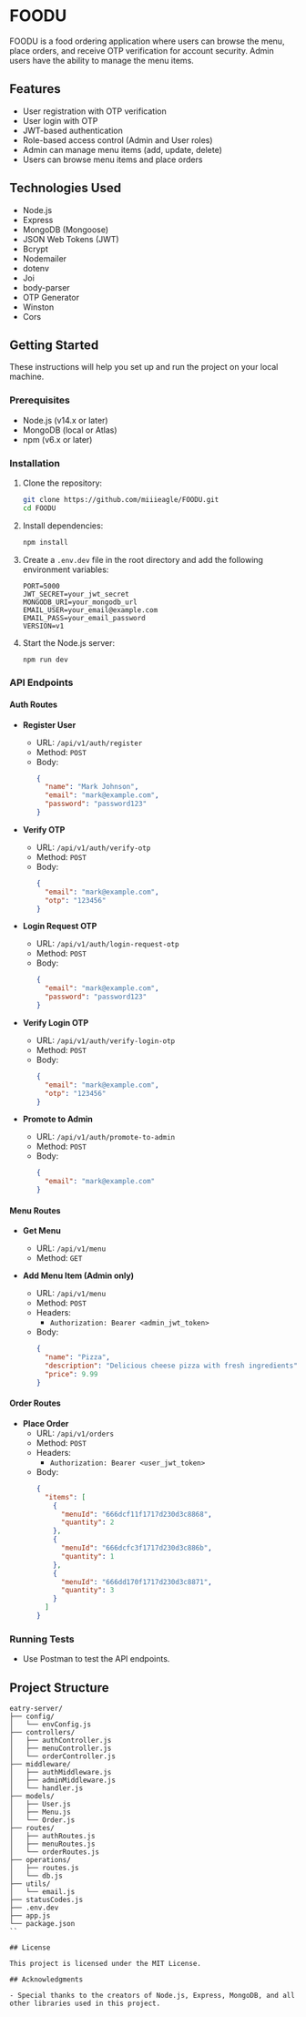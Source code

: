 # FOODU

FOODU is a food ordering application where users can browse the menu, place orders, and receive OTP verification for account security. Admin users have the ability to manage the menu items.

## Features

- User registration with OTP verification
- User login with OTP
- JWT-based authentication
- Role-based access control (Admin and User roles)
- Admin can manage menu items (add, update, delete)
- Users can browse menu items and place orders

## Technologies Used

- Node.js
- Express
- MongoDB (Mongoose)
- JSON Web Tokens (JWT)
- Bcrypt
- Nodemailer
- dotenv
- Joi
- body-parser
- OTP Generator
- Winston
- Cors

## Getting Started

These instructions will help you set up and run the project on your local machine.

### Prerequisites

- Node.js (v14.x or later)
- MongoDB (local or Atlas)
- npm (v6.x or later)

### Installation

1. Clone the repository:

    ```sh
    git clone https://github.com/miiieagle/FOODU.git
    cd FOODU
    ```

2. Install dependencies:

    ```sh
    npm install
    ```

3. Create a `.env.dev` file in the root directory and add the following environment variables:

    ```env
    PORT=5000
    JWT_SECRET=your_jwt_secret
    MONGODB_URI=your_mongodb_url
    EMAIL_USER=your_email@example.com
    EMAIL_PASS=your_email_password
    VERSION=v1
    ```

4. Start the Node.js server:

    ```sh
    npm run dev
    ```

### API Endpoints

#### Auth Routes

- **Register User**
    - URL: `/api/v1/auth/register`
    - Method: `POST`
    - Body:
      ```json
      {
        "name": "Mark Johnson",
        "email": "mark@example.com",
        "password": "password123"
      }
      ```

- **Verify OTP**
    - URL: `/api/v1/auth/verify-otp`
    - Method: `POST`
    - Body:
      ```json
      {
        "email": "mark@example.com",
        "otp": "123456"
      }
      ```

- **Login Request OTP**
    - URL: `/api/v1/auth/login-request-otp`
    - Method: `POST`
    - Body:
      ```json
      {
        "email": "mark@example.com",
        "password": "password123"
      }
      ```

- **Verify Login OTP**
    - URL: `/api/v1/auth/verify-login-otp`
    - Method: `POST`
    - Body:
      ```json
      {
        "email": "mark@example.com",
        "otp": "123456"
      }
      ```

- **Promote to Admin**
    - URL: `/api/v1/auth/promote-to-admin`
    - Method: `POST`
    - Body:
      ```json
      {
        "email": "mark@example.com"
      }
      ```

#### Menu Routes

- **Get Menu**
    - URL: `/api/v1/menu`
    - Method: `GET`

- **Add Menu Item (Admin only)**
    - URL: `/api/v1/menu`
    - Method: `POST`
    - Headers:
      - `Authorization: Bearer <admin_jwt_token>`
    - Body:
      ```json
      {
        "name": "Pizza",
        "description": "Delicious cheese pizza with fresh ingredients",
        "price": 9.99
      }
      ```

#### Order Routes

- **Place Order**
    - URL: `/api/v1/orders`
    - Method: `POST`
    - Headers:
      - `Authorization: Bearer <user_jwt_token>`
    - Body:
      ```json
      {
        "items": [
          {
            "menuId": "666dcf11f1717d230d3c8868",
            "quantity": 2
          },
          {
            "menuId": "666dcfc3f1717d230d3c886b",
            "quantity": 1
          },
          {
            "menuId": "666dd170f1717d230d3c8871",
            "quantity": 3
          }
        ]
      }
      ```


### Running Tests

- Use Postman to test the API endpoints.

## Project Structure

```plaintext
eatry-server/
├── config/
│   └── envConfig.js
├── controllers/
│   ├── authController.js
│   ├── menuController.js
│   └── orderController.js
├── middleware/
│   ├── authMiddleware.js
│   ├── adminMiddleware.js
│   └── handler.js
├── models/
│   ├── User.js
│   ├── Menu.js
│   └── Order.js
├── routes/
│   ├── authRoutes.js
│   ├── menuRoutes.js
│   └── orderRoutes.js
├── operations/
│   ├── routes.js
│   └── db.js
├── utils/
│   └── email.js
├── statusCodes.js
├── .env.dev
├── app.js
└── package.json
``

## License

This project is licensed under the MIT License.

## Acknowledgments

- Special thanks to the creators of Node.js, Express, MongoDB, and all other libraries used in this project.

